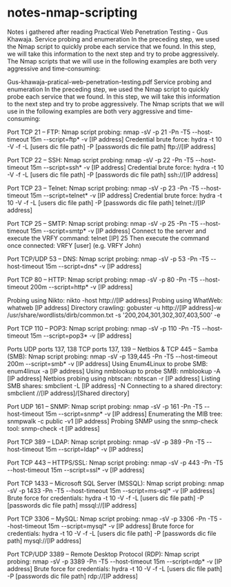 # notes-nmap-scripting
Notes i gathered after reading Practical Web Penetration Testing - Gus Khawaja. Service probing and enumeration In the preceding step, we used the Nmap script to quickly probe each service that we found. In this step, we will take this information to the next step and try to probe aggressively. The Nmap scripts that we will use in the following examples are both very aggressive and time-consuming: 

Gus-khawaja-pratical-web-penetration-testing.pdf
Service probing and enumeration In the preceding step, we used the Nmap script to quickly probe each service that we found. In this step, we will take this information to the next step and try to probe aggressively. The Nmap scripts that we will use in the following examples are both very aggressive and time-consuming: 

Port TCP 21 – FTP: Nmap script probing: nmap -sV -p 21 -Pn -T5 --host-timeout 15m --script=ftp* -v [IP address] 
Credential brute force: hydra -t 10 -V -f -L [users dic file path] -P [passwords dic file path] ftp://[IP address] 

Port TCP 22 – SSH: Nmap script probing: nmap -sV -p 22 -Pn -T5 --host-timeout 15m --script=ssh* -v [IP address] 
Credential brute force: hydra -t 10 -V -f -L [users dic file path] -P [passwords dic file path] ssh://[IP address] 

Port TCP 23 – Telnet: Nmap script probing: nmap -sV -p 23 -Pn -T5 --host-timeout 15m --script=telnet* -v [IP address] 
Credential brute force: hydra -t 10 -V -f -L [users dic file path] -P [passwords dic file path] telnet://[IP address]

Port TCP 25 – SMTP: Nmap script probing: nmap -sV -p 25 -Pn -T5 --host-timeout 15m --script=smtp* -v [IP address] 
Connect to the server and execute the VRFY command: telnet [IP] 25 Then execute the command once connected: VRFY [user] (e.g. VRFY John) 

Port TCP/UDP 53 – DNS: Nmap script probing: nmap -sV -p 53 -Pn -T5 --host-timeout 15m --script=dns* -v [IP address] 

Port TCP 80 – HTTP: Nmap script probing: nmap -sV -p 80 -Pn -T5 --host-timeout 200m --script=http* -v [IP address] 

Probing using Nikto: nikto -host http://[IP address] 
Probing using WhatWeb: whatweb [IP address] 
Directory crawling: gobuster -u http://[IP address]-w /usr/share/wordlists/dirb/common.txt -s '200,204,301,302,307,403,500' -e 

Port TCP 110 – POP3: Nmap script probing: nmap -sV -p 110 -Pn -T5 --host-timeout 15m --script=pop3* -v [IP address] 

Ports UDP ports 137, 138 TCP ports 137, 139 – Netbios & TCP 445 – 
Samba (SMB): Nmap script probing: nmap -sV -p 139,445 -Pn -T5 --host-timeout 200m --script=smb* -v [IP address] 
Using Enum4Linux to probe SMB: enum4linux -a [IP address] 
Using nmblookup to probe SMB: nmblookup -A [IP address] 
Netbios probing using nbtscan: nbtscan -r [IP address] 
Listing SMB shares: smbclient -L [IP address] -N Connecting to a shared directory: smbclient //[IP address]/[Shared directory] 

Port UDP 161 – SNMP: Nmap script probing: nmap -sV -p 161 -Pn -T5 --host-timeout 15m --script=snmp* -v [IP address] 
Enumerating the MIB tree: snmpwalk -c public -v1 [IP address] 
Probing SNMP using the snmp-check tool: snmp-check -t [IP address] 

Port TCP 389 – LDAP: Nmap script probing: nmap -sV -p 389 -Pn -T5 --host-timeout 15m --script=ldap* -v [IP address] 

Port TCP 443 – HTTPS/SSL: Nmap script probing: nmap -sV -p 443 -Pn -T5 --host-timeout 15m --script=ssl* -v [IP address] 

Port TCP 1433 – Microsoft SQL Server (MSSQL): Nmap script probing: nmap -sV -p 1433 -Pn -T5 --host-timeout 15m --script=ms-sql* -v [IP address] 
Brute force for credentials: hydra -t 10 -V -f -L [users dic file path] -P [passwords dic file path] mssql://[IP address] 

Port TCP 3306 – MySQL: Nmap script probing: nmap -sV -p 3306 -Pn -T5 --host-timeout 15m --script=mysql* -v [IP address] 
Brute force for credentials: hydra -t 10 -V -f -L [users dic file path] -P [passwords dic file path] mysql://[IP address] 

Port TCP/UDP 3389 – Remote Desktop Protocol (RDP): Nmap script probing: nmap -sV -p 3389 -Pn -T5 --host-timeout 15m --script=rdp* -v [IP address] 
Brute force for credentials: hydra -t 10 -V -f -L [users dic file path] -P [passwords dic file path] rdp://[IP address]
